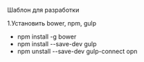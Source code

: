 Шаблон для разработки

1.Установить bower, npm, gulp
- npm install -g bower
- npm install --save-dev gulp
- npm unstall --save-dev gulp-connect opn